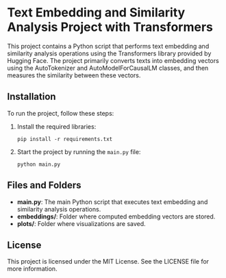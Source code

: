 # Text Embedding and Similarity Analysis Project with Transformers

This project contains a Python script that performs text embedding and similarity analysis operations using the Transformers library provided by Hugging Face. The project primarily converts texts into embedding vectors using the AutoTokenizer and AutoModelForCausalLM classes, and then measures the similarity between these vectors.

## Installation

To run the project, follow these steps:

1. Install the required libraries:
    ```
    pip install -r requirements.txt
    ```

2. Start the project by running the `main.py` file:
    ```
    python main.py
    ```

## Files and Folders

- **main.py**: The main Python script that executes text embedding and similarity analysis operations.
- **embeddings/**: Folder where computed embedding vectors are stored.
- **plots/**: Folder where visualizations are saved.

## License

This project is licensed under the MIT License. See the LICENSE file for more information.
